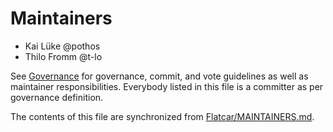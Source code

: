 # Maintainers

* Kai Lüke @pothos
* Thilo Fromm @t-lo

See [Governance](https://github.com/flatcar-linux/Flatcar/blob/main/governance.md) for governance, commit, and vote guidelines as well as maintainer responsibilities. Everybody listed in this file is a committer as per governance definition.

The contents of this file are synchronized from [Flatcar/MAINTAINERS.md](https://github.com/flatcar-linux/Flatcar/blob/main/MAINTAINERS.md).

